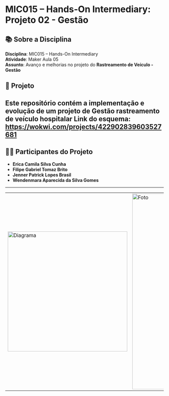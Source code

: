 # MIC015 – Hands-On Intermediary: Projeto 02 - Gestão

## 📚 Sobre a Disciplina  
**Disciplina**: MIC015 – Hands-On Intermediary  
**Atividade**: Maker Aula 05  
**Assunto**: Avanço e melhorias no projeto do **Rastreamento de Veículo - Gestão**

## 🚀 Projeto  
Este repositório contém a implementação e evolução de um projeto de Gestão rastreamento de veículo hospitalar
Link do esquema: https://wokwi.com/projects/422902839603527681
---

## 👩‍💻 Participantes do Projeto  
- **Erica Camila Silva Cunha**  
- **Filipe Gabriel Tomaz Brito**  
- **Jenner Patrick Lopes Brasil**  
- **Wendenmara Aparecida da Silva Gomes**

---

|   |   |
|----------|----------|
| <img src="https://github.com/MIC-UFRR-Grupo-8/rastreamento_veiculo_flutter/blob/main/Esquema%20de%20conex%C3%A3o.png" alt="Diagrama" width="380">|<img src="" alt="Foto" width="620"> |




